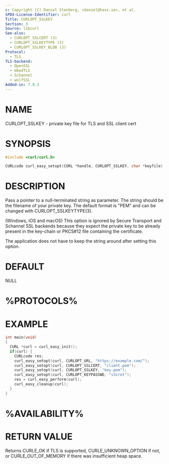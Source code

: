 ```yaml
---
c: Copyright (C) Daniel Stenberg, <daniel@haxx.se>, et al.
SPDX-License-Identifier: curl
Title: CURLOPT_SSLKEY
Section: 3
Source: libcurl
See-also:
  - CURLOPT_SSLCERT (3)
  - CURLOPT_SSLKEYTYPE (3)
  - CURLOPT_SSLKEY_BLOB (3)
Protocol:
  - TLS
TLS-backend:
  - OpenSSL
  - mbedTLS
  - Schannel
  - wolfSSL
Added-in: 7.9.3
---
```


# NAME

CURLOPT_SSLKEY - private key file for TLS and SSL client cert

# SYNOPSIS

~~~c
#include <curl/curl.h>

CURLcode curl_easy_setopt(CURL *handle, CURLOPT_SSLKEY, char *keyfile);
~~~

# DESCRIPTION

Pass a pointer to a null-terminated string as parameter. The string should be
the filename of your private key. The default format is "PEM" and can be
changed with CURLOPT_SSLKEYTYPE(3).

(Windows, iOS and macOS) This option is ignored by Secure Transport and
Schannel SSL backends because they expect the private key to be already present
in the key-chain or PKCS#12 file containing the certificate.

The application does not have to keep the string around after setting this
option.

# DEFAULT

NULL

# %PROTOCOLS%

# EXAMPLE

~~~c
int main(void)
{
  CURL *curl = curl_easy_init();
  if(curl) {
    CURLcode res;
    curl_easy_setopt(curl, CURLOPT_URL, "https://example.com/");
    curl_easy_setopt(curl, CURLOPT_SSLCERT, "client.pem");
    curl_easy_setopt(curl, CURLOPT_SSLKEY, "key.pem");
    curl_easy_setopt(curl, CURLOPT_KEYPASSWD, "s3cret");
    res = curl_easy_perform(curl);
    curl_easy_cleanup(curl);
  }
}
~~~

# %AVAILABILITY%

# RETURN VALUE

Returns CURLE_OK if TLS is supported, CURLE_UNKNOWN_OPTION if not, or
CURLE_OUT_OF_MEMORY if there was insufficient heap space.
